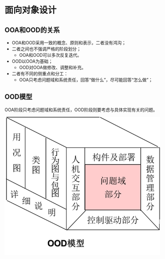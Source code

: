 # 面向对象设计

## OOA和OOD的关系
- OOA和OOD采用一致的概念、原则和表示，二者没有鸿沟；
- 二者之间也不强调严格的阶段划分；
  - OOA和OOD可以多次反复迭代。
- OOD以OOA为基础；
  - OOD对OOA做修改、调整和补充。
- 二者有不同的侧重点和分工：
  - OOA只考虑问题域和系统责任，回答“做什么”，尽可能回答“怎么做”；

## OOD模型

OOA阶段只考虑问题域和系统责任，OOD阶段则要考虑与具体实现有关的问题。

![ood](OOD.PNG)
